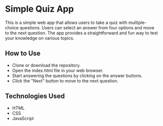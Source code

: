 # Simple Quiz App
This is a simple web app that allows users to take a quiz with multiple-choice questions. Users can select an answer from four options and move to the next question. The app provides a straightforward and fun way to test your knowledge on various topics.

## How to Use
- Clone or download the repository.
- Open the index.html file in your web browser.
- Start answering the questions by clicking on the answer buttons.
- Click the "Next" button to move to the next question.

## Technologies Used
- HTML
- CSS
- JavaScript
